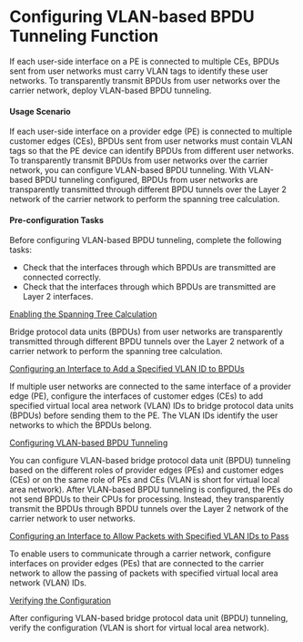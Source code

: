 Configuring VLAN-based BPDU Tunneling Function
==============================================

If each user-side interface on a PE is connected to multiple CEs, BPDUs sent from user networks must carry VLAN tags to identify these user networks. To transparently transmit BPDUs from user networks over the carrier network, deploy VLAN-based BPDU tunneling.

#### Usage Scenario

If each user-side interface on a provider edge (PE) is connected to multiple customer edges (CEs), BPDUs sent from user networks must contain VLAN tags so that the PE device can identify BPDUs from different user networks. To transparently transmit BPDUs from user networks over the carrier network, you can configure VLAN-based BPDU tunneling. With VLAN-based BPDU tunneling configured, BPDUs from user networks are transparently transmitted through different BPDU tunnels over the Layer 2 network of the carrier network to perform the spanning tree calculation.


#### Pre-configuration Tasks

Before configuring VLAN-based BPDU tunneling, complete the following tasks:

* Check that the interfaces through which BPDUs are transmitted are connected correctly.
* Check that the interfaces through which BPDUs are transmitted are Layer 2 interfaces.


[Enabling the Spanning Tree Calculation](../../../../software/nev8r10_vrpv8r16/user/vrp/dc_vrp_bpdu-tunnel_cfg_0011.html)

Bridge protocol data units (BPDUs) from user networks are transparently transmitted through different BPDU tunnels over the Layer 2 network of a carrier network to perform the spanning tree calculation.

[Configuring an Interface to Add a Specified VLAN ID to BPDUs](../../../../software/nev8r10_vrpv8r16/user/vrp/dc_vrp_bpdu-tunnel_cfg_0012.html)

If multiple user networks are connected to the same interface of a provider edge (PE), configure the interfaces of customer edges (CEs) to add specified virtual local area network (VLAN) IDs to bridge protocol data units (BPDUs) before sending them to the PE. The VLAN IDs identify the user networks to which the BPDUs belong.

[Configuring VLAN-based BPDU Tunneling](../../../../software/nev8r10_vrpv8r16/user/vrp/dc_vrp_bpdu-tunnel_cfg_0013.html)

You can configure VLAN-based bridge protocol data unit (BPDU) tunneling based on the different roles of provider edges (PEs) and customer edges (CEs) or on the same role of PEs and CEs (VLAN is short for virtual local area network). After VLAN-based BPDU tunneling is configured, the PEs do not send BPDUs to their CPUs for processing. Instead, they transparently transmit the BPDUs through BPDU tunnels over the Layer 2 network of the carrier network to user networks.

[Configuring an Interface to Allow Packets with Specified VLAN IDs to Pass](../../../../software/nev8r10_vrpv8r16/user/vrp/dc_vrp_bpdu-tunnel_cfg_0014.html)

To enable users to communicate through a carrier network, configure interfaces on provider edges (PEs) that are connected to the carrier network to allow the passing of packets with specified virtual local area network (VLAN) IDs.

[Verifying the Configuration](../../../../software/nev8r10_vrpv8r16/user/vrp/dc_vrp_bpdu-tunnel_cfg_0015.html)

After configuring VLAN-based bridge protocol data unit (BPDU) tunneling, verify the configuration (VLAN is short for virtual local area network).
